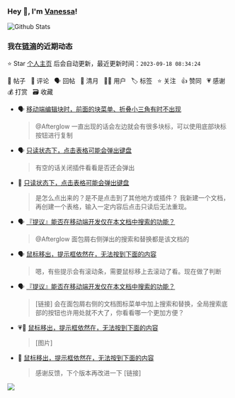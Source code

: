 ### Hey 👋, I'm [Vanessa](http://vanessa.b3log.org/)!

![Github Stats](https://github-readme-stats.vercel.app/api?username=Vanessa219&show_icons=true)

<!--events start -->

### 我在[链滴](https://ld246.com)的近期动态

⭐️ Star [个人主页](https://github.com/Vanessa219/Vanessa219) 后会自动更新，最近更新时间：`2023-09-18 08:34:24`

📝 帖子 &nbsp; 💬 评论 &nbsp; 🗣 回帖 &nbsp; 🌙 清月 &nbsp; 👨‍💻 用户 &nbsp; 🏷️ 标签 &nbsp; ⭐️ 关注 &nbsp; 👍 赞同 &nbsp; 💗 感谢 &nbsp; 💰 打赏 &nbsp; 🗃 收藏

* 🗣 [移动端编辑块时，前面的块菜单、折叠小三角有时不出现](https://ld246.com/article/1690702997089/comment/1690723504519#comments)

  > @Afterglow 一直出现的话会左边就会有很多块标，可以使用底部块标按钮进行复制
* 🗣 [只读状态下，点击表格可能会弹出键盘](https://ld246.com/article/1694887814344/comment/1694926110410#comments)

  > 有空的话关闭插件看看是否还会弹出
* 💬 [只读状态下，点击表格可能会弹出键盘](https://ld246.com/article/1694887814344/comment/1694919801887#comments)

  > 是怎么点出来的？是不是点击到了其他地方或插件？ 我新建一个文档，再创建一个表格，输入一定内容后点击只读后无法重现。
* 🗣 [『提议』能否在移动端开发仅在本文档中搜索的功能？](https://ld246.com/article/1694483229807/comment/1694488702727#comments)

  > @Afterglow 面包屑右侧弹出的搜索和替换都是该文档的
* 🗣 [鼠标移出，提示框依然在，无法按到下面的内容](https://ld246.com/article/1694819204775/comment/1694908708602#comments)

  > 嗯，有些提示会有滚动条，需要鼠标移上去滚动了看。现在做了判断
* 🗣 [『提议』能否在移动端开发仅在本文档中搜索的功能？](https://ld246.com/article/1694483229807/comment/1694488702727#comments)

  > [链接] 会在面包屑右侧的文档图标菜单中加上搜索和替换，全局搜索底部的按钮也许用处就不大了，你看看哪一个更加方便？
* 💗📝 [鼠标移出，提示框依然在，无法按到下面的内容](https://ld246.com/article/1694819204775)

  > [图片]
* 💬 [鼠标移出，提示框依然在，无法按到下面的内容](https://ld246.com/article/1694819204775/comment/1694844977642#comments)

  > 感谢反馈，下个版本再改进一下 [链接]


<!--events end -->

<a title="Hits" target="_blank" href="https://github.com/Vanessa219/Vanessa219"><img src="https://hits.b3log.org/Vanessa219/Vanessa219.svg"></a>
